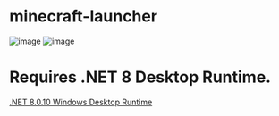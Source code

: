 # minecraft-launcher
![image](https://github.com/user-attachments/assets/1dfa5520-7d08-4b3c-b0bf-e608c7233128)
![image](https://github.com/user-attachments/assets/7c123b01-5ff6-48cb-841c-96cfcac6a08b)
# Requires .NET 8 Desktop Runtime.
[.NET 8.0.10 Windows Desktop Runtime](https://dotnet.microsoft.com/ja-jp/download/dotnet/thank-you/runtime-desktop-8.0.10-windows-x64-installer)
